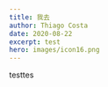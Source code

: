 ```yaml
---
title: 我去
author: Thiago Costa
date: 2020-08-22
excerpt: test
hero: images/icon16.png
---
```

testtes